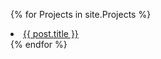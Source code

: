 

{% for Projects in site.Projects %}
  <li>
      <a href="{{ post.url }}">{{ post.title }}</a>
  </li>
{% endfor %}
